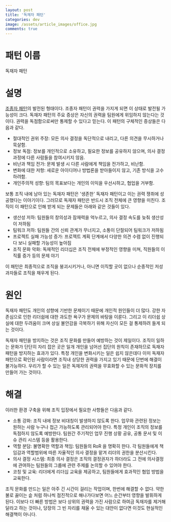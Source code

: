 ```yaml
---
layout: post
title: '독재자 패턴'
categories: dev
image: /assets/article_images/office.jpg
comments: true
---
```


# 패턴 이름
독재자 패턴

# 설명
[조종자 패턴](https://gsong.pe.kr/dev/2024/11/20/%EC%A1%B0%EC%A2%85%EC%9E%90%ED%8C%A8%ED%84%B4.html)의 발전된 형태이다. 조종자 패턴이 권력을 가지게 되면 이 상태로 발전될 가능성이 크다. 독재자 패턴의 주요 증상은 자신의 권력을 팀원에게 위임하지 않는다는 것이다. 권력을 독점함으로써만 통제할 수 있다고 믿는다. 이 패턴의 구체적인 증상들은 다음과 같다.

* 절대적인 권위 주장: 모든 의사 결정을 독단적으로 내리고, 다른 의견을 무시하거나 묵살함.
* 정보 독점: 정보를 개인적으로 소유하고, 필요한 정보를 공유하지 않으며, 의사 결정 과정에 다른 사람들을 참여시키지 않음.
* 비난과 책임 전가: 문제 발생 시 다른 사람에게 책임을 전가하고, 비난함.
* 변화에 대한 저항: 새로운 아이디어나 방법론을 받아들이지 않고, 기존 방식을 고수하려함.
* 개인주의적 성향: 팀의 목표보다는 개인의 이익을 우선시하고, 협업을 거부함.

보통 조직 내에 남아 있는 독재자 패턴은 '생존한' 독재자 패턴이고 이는 권력 쟁취에 성공했다는 이야기이다. 그러므로 독재자 패턴은 반드시 조직 전체에 큰 영향을 미친다. 조직이 이 패턴으로 인해 받게 되는 문제들은 아래와 같은 것들이 있다.

* 생산성 저하: 팀원들의 창의성과 잠재력을 억누르고, 의사 결정 속도를 늦춰 생산성이 저하됨
* 팀워크 저하: 팀원들 간의 신뢰 관계가 무너지고, 소통이 단절되어 팀워크가 저하됨
* 프로젝트 실패 가능성 증가: 프로젝트 계획 단계에서 다양한 의견 수렴 없이 진행되다 보니 실패할 가능성이 높아짐
* 조직 문화 악화: 독재적인 리더십은 조직 전체에 부정적인 영향을 미쳐, 직원들의 이직률 증가 등의 문제 야기

이 패턴은 최종적으로 조직을 붕괴시키거나, 아니면 이직할 곳이 없으나 순종적인 저성과자들로 조직을 채우게 된다.

# 원인
독재자 패턴도 개인의 성향에 기반한 문제이기 때문에 개인적 원인들이 더 많다. 강한 자존심으로 인한 리더쉽에 대한 과도한 욕구가 문제의 바탕을 이룬다. 그리고 이 리더쉽 상실에 대한 두려움이 크며 상실 불안감을 극복하기 위해 자신이 모든 걸 통제하려 들게 되는 것이다.

독재자 패턴을 방지하는 것은 조직 문화를 만들어 예방하는 것이 제일이다. 조직이 일하는 문화가 단단히 자리 잡은 곳은 일개 개인을 넘어선 집단의 원칙이 존재하므로 독재자 패턴을 방지하는 효과가 있다. 특정 개인을 변화시키는 일은 쉽지 않은데다 이미 독재자 패턴으로 확인된 사람이라면 조직내 상당한 권력을 가지고 있기 때문에 단번에 해결이 불가능하다. 우리가 할 수 있는 일은 독재자의 권력을 무효화할 수 있는 문화적 장치를 만들어 가는 것이다.

# 해결
이러한 환경 구축을 위해 조직 입장에서 필요한 사항들은 다음과 같다.

* 소통 강화: 조직 내에 정보 비대칭이 발생하지 않도록 한다. 업무와 관련된 정보는 원하는 사람 누구나 접근 가능하도록 관리되어야 한다. 특정 개인이 조직의 정보를 독점하지 않도록 예방한다. 팀원간 주기적인 업무 진행 상황 공유, 공통 문서 및 이슈 관리 시스템 등을 활용한다.
* 역할 분담: 불명확한 역할과 책임: 팀원들의 RoR 을 명확히 한다. 각 팀원들에게 책임감과 역할범위에 따른 자율적인 의사 결정을 맡겨 리더의 권한을 분산시킨다.
* 의사 결정 시스템: 최종 의사 결정은 조직의 결정권자가 하더라도 그 전에 의사결정에 관여하는 팀원들의 그룹에 관련 주제를 논의할 수 있어야 한다.
* 코칭 및 교육: 리더에게 리더십 교육을 제공하고, 팀원들에게 효과적인 협업 방법을 교육한다.

조직 문화를 만드는 일은 아주 긴 시간이 걸리는 작업이며, 한번에 해결할 수 없다. 약한 불로 끓이는 솥 처럼 하나씩 점진적으로 해나가다보면 어느 순간부터 영향을 발휘하게 된다. 이보다 더 빠른 방법은 보다 상위의 권력을 가진 사람으로 하여금 독재자를 제거해달라고 하는 것이나, 당장의 그 빈 자리를 채울 수 있는 대안이 없다면 이것도 현실적인 해결책이 아니다.  
